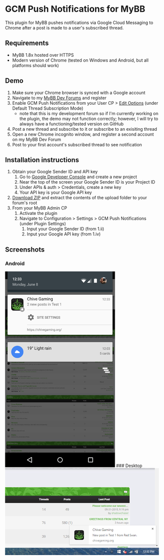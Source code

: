 # GCM Push Notifications for MyBB
This plugin for MyBB pushes notifications via Google Cloud Messaging to Chrome after a post is made to a user's subscribed thread.


## Requirements
- MyBB 1.8x hosted over HTTPS
- Modern version of Chrome (tested on Windows and Android, but all platforms should work)


## Demo
 1. Make sure your Chrome browser is synced with a Google account
 2. Navigate to my [MyBB Dev Forums](https://chivegaming.org/dev/) and register
 3. Enable GCM Push Notifications from your User CP > [Edit Options](https://chivegaming.org/dev/usercp.php?action=options) (under Default Thread Subscription Mode)
    - note that this is my development forum so if I'm currently working on the plugin, the demo may not function correctly; however, I will try to always have a functioning/tested version on GitHub
 4. Post a new thread and subscribe to it or subscribe to an exisiting thread
 5. Open a new Chrome incognito window, and register a second account on my MyBB Dev Forum
 6. Post to your first account's subscribed thread to see notification


## Installation instructions

 1. Obtain your Google Sender ID and API key
    1. Go to [Google Developer Console](https://console.developers.google.com/) and create a new project
    2. Near the top of the screen your Google Sender ID is your Project ID
    3. Under APIs & auth > Credentials, create a new key
    4. Your API key is your Google API key
 2. [Download ZIP](https://github.com/marcandrews/gcm-push-notifications-for-mybb/archive/master.zip) and extract the contents of the upload folder to your forum's root
 3. From your MyBB Admin CP
    1. Activate the plugin
    2. Navigate to Configuration > Settings > GCM Push Notifications (under Plugin Settings)
       1. Input your Google Sender ID (from 1.ii)
       2. Input your Google API key (from 1.iv)


## Screenshots

### Android
<img src=assets/i/android.png width=360 height=640 />
### Desktop
<img src=assets/i/desktop.png />
